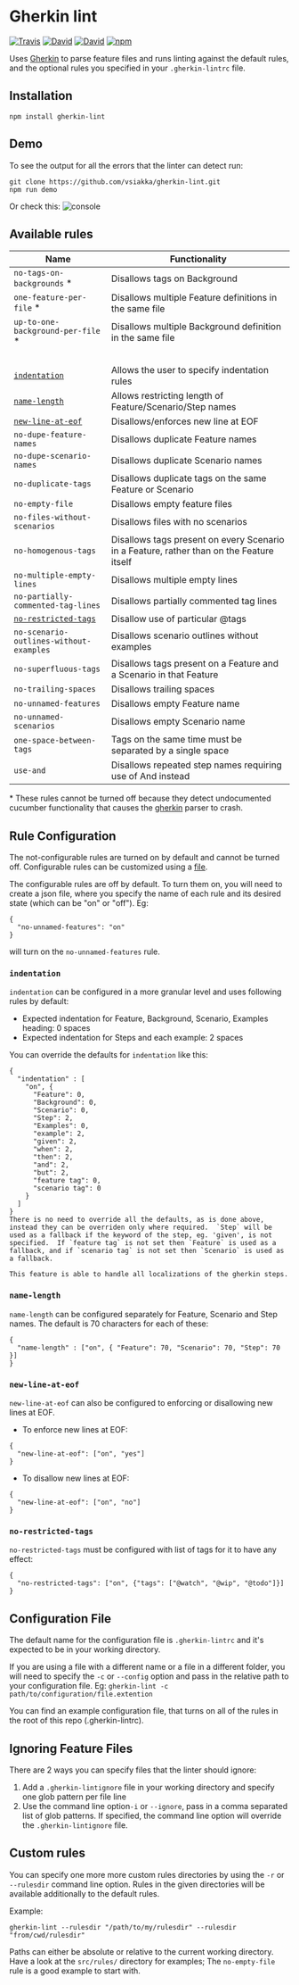 # Gherkin lint
[![Travis](https://img.shields.io/travis/vsiakka/gherkin-lint.svg?maxAge=2592000)](https://travis-ci.org/vsiakka/gherkin-lint/)
[![David](https://img.shields.io/david/vsiakka/gherkin-lint.svg?maxAge=2592000)](https://david-dm.org/vsiakka/gherkin-lint)
[![David](https://img.shields.io/david/dev/vsiakka/gherkin-lint.svg?maxAge=2592000)](https://david-dm.org/vsiakka/gherkin-lint#info=devDependencies&view=table)
[![npm](https://img.shields.io/npm/v/gherkin-lint.svg?maxAge=2592000)](https://www.npmjs.com/package/gherkin-lint)

Uses [Gherkin](https://github.com/cucumber/gherkin-javascript) to parse feature files and runs linting against the default rules, and the optional rules you specified in your `.gherkin-lintrc` file.

## Installation
```
npm install gherkin-lint

```

## Demo
To see the output for all the errors that the linter can detect run:
```
git clone https://github.com/vsiakka/gherkin-lint.git
npm run demo
```
Or check this:
![console](http://i.imgur.com/YaH4Anu.png)


## Available rules


| Name                                        | Functionality                                                                            |
|---------------------------------------------|------------------------------------------------------------------------------------------|
| `no-tags-on-backgrounds` *                  | Disallows tags on Background                                                             |
| `one-feature-per-file` *                    | Disallows multiple Feature definitions in the same file                                  |
| `up-to-one-background-per-file` *           | Disallows multiple Background definition in the same file                                |
| &nbsp;                                      |                                                                                          |
| [`indentation`](#indentation)               | Allows the user to specify indentation rules                                             |
| [`name-length`](#name-length)               | Allows restricting length of Feature/Scenario/Step names                                 |
| [`new-line-at-eof`](#new-line-at-eof)       | Disallows/enforces new line at EOF                                                       |
| `no-dupe-feature-names`                     | Disallows duplicate Feature names                                                        |
| `no-dupe-scenario-names`                    | Disallows duplicate Scenario names                                                       |
| `no-duplicate-tags`                         | Disallows duplicate tags on the same Feature or Scenario                                 |
| `no-empty-file`                             | Disallows empty feature files                                                            |
| `no-files-without-scenarios`                | Disallows files with no scenarios                                                        |
| `no-homogenous-tags`                        | Disallows tags present on every Scenario in a Feature, rather than on the Feature itself |
| `no-multiple-empty-lines`                   | Disallows multiple empty lines                                                           |
| `no-partially-commented-tag-lines`          | Disallows partially commented tag lines                                                  |
| [`no-restricted-tags`](#no-restricted-tags) | Disallow use of particular @tags                                                         |
| `no-scenario-outlines-without-examples`     | Disallows scenario outlines without examples                                             |
| `no-superfluous-tags`                       | Disallows tags present on a Feature and a Scenario in that Feature                       |
| `no-trailing-spaces`                        | Disallows trailing spaces                                                                |
| `no-unnamed-features`                       | Disallows empty Feature name                                                             |
| `no-unnamed-scenarios`                      | Disallows empty Scenario name                                                            |
| `one-space-between-tags`                    | Tags on the same time must be separated by a single space                                |
| `use-and`                                   | Disallows repeated step names requiring use of And instead                               |

\* These rules cannot be turned off because they detect undocumented cucumber functionality that causes the [gherkin](https://github.com/cucumber/gherkin-javascript) parser to crash.

## Rule Configuration
The not-configurable rules are turned on by default and cannot be turned off. Configurable rules can be customized using a [file](#configuration-file).

The configurable rules are off by default. To turn them on, you will need to create a json file, where you specify the name of each rule and its desired state (which can be "on" or "off"). Eg:
```
{
  "no-unnamed-features": "on"
}
```
will turn on the `no-unnamed-features` rule.

### `indentation`

`indentation` can be configured in a more granular level and uses following rules by default:
- Expected indentation for Feature, Background, Scenario, Examples heading: 0 spaces
- Expected indentation for Steps and each example: 2 spaces

You can override the defaults for `indentation` like this:
```
{
  "indentation" : [
    "on", {
      "Feature": 0,
      "Background": 0,
      "Scenario": 0,
      "Step": 2,
      "Examples": 0,
      "example": 2,
      "given": 2,
      "when": 2,
      "then": 2,
      "and": 2,
      "but": 2,
      "feature tag": 0,
      "scenario tag": 0
    }
  ]
}
There is no need to override all the defaults, as is done above, instead they can be overriden only where required.  `Step` will be used as a fallback if the keyword of the step, eg. 'given', is not specified.  If `feature tag` is not set then `Feature` is used as a fallback, and if `scenario tag` is not set then `Scenario` is used as a fallback.

This feature is able to handle all localizations of the gherkin steps.
```

### `name-length`

`name-length` can be configured separately for Feature, Scenario and Step names.
The default is 70 characters for each of these:

```
{
  "name-length" : ["on", { "Feature": 70, "Scenario": 70, "Step": 70 }]
}
```

### `new-line-at-eof`

`new-line-at-eof` can also be configured to enforcing or disallowing new lines at EOF.
- To enforce new lines at EOF:
```
{
  "new-line-at-eof": ["on", "yes"]
}
```
- To disallow new lines at EOF:
```
{
  "new-line-at-eof": ["on", "no"]
}
```

### `no-restricted-tags`

`no-restricted-tags` must be configured with list of tags for it to have any effect:

```
{
  "no-restricted-tags": ["on", {"tags": ["@watch", "@wip", "@todo"]}]
}
```

## Configuration File
The default name for the configuration file is `.gherkin-lintrc` and it's expected to be in your working directory.

If you are using a file with a different name or a file in a different folder, you will need to specify the `-c` or `--config` option and pass in the relative path to your configuration file. Eg: `gherkin-lint -c path/to/configuration/file.extention`

You can find an example configuration file, that turns on all of the rules in the root of this repo (.gherkin-lintrc).

## Ignoring Feature Files
There are 2 ways you can specify files that the linter should ignore:
1. Add a `.gherkin-lintignore` file in your working directory and specify one glob pattern per file line
1. Use the command line option`-i` or `--ignore`,  pass in a comma separated list of glob patterns. If specified, the command line option will override the `.gherkin-lintignore` file.


## Custom rules
You can specify one more more custom rules directories by using the `-r` or `--rulesdir` command line option. Rules in the given directories will be available additionally to the default rules.

Example:
```
gherkin-lint --rulesdir "/path/to/my/rulesdir" --rulesdir "from/cwd/rulesdir"
```

Paths can either be absolute or relative to the current working directory.
Have a look at the `src/rules/` directory for examples; The `no-empty-file` rule is a good example to start with.
